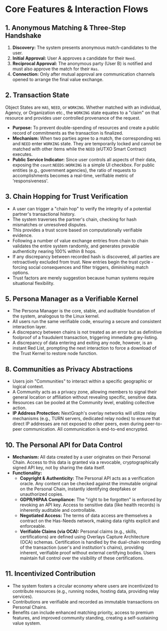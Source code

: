 # Core Features & Interaction Flows

## 1. Anonymous Matching & Three-Step Handshake

1.  **Discovery:** The system presents anonymous match-candidates to the user.
2.  **Initial Approval:** User A approves a candidate for their `Need`.
3.  **Reciprocal Approval:** The anonymous party (User B) is notified and must also approve the match for their `Has`.
4.  **Connection:** Only after mutual approval are communication channels opened to arrange the final value exchange.

## 2. Transaction State

Object States are `HAS`, `NEED`, or `WORKING`. Whether matched with an individual, Agency, or Organization etc., the `WORKING` state equates to a "claim" on that resource and provides user controlled provenance of the request.

- **Purpose:** To prevent double-spending of resources and create a public record of commitments as the transaction is finalized.
- **Mechanism:** When two parties agree to a match, the corresponding `HAS` and `NEED` enter `WORKING` state. They are temporarily locked and cannot be matched with other items while the `NEED` (eUTXO Smart Contract) executes.
- **Public Service Indicator:** Since user controls all aspects of their data, exposing the `count`:`NEEDS:WORKING` is a simple UI checkbox. For public entities (e.g., government agencies), the ratio of requests to accomplishments becomes a real-time, verifiable metric of 'responsiveness'.

## 3. Chain Hopping for Trust Verification

- A user can trigger a "chain hop" to verify the integrity of a potential partner's transactional history.
- The system traverses the partner's chain, checking for hash mismatches or unresolved disputes.
- This provides a trust score based on computationally verifiable evidence.
- Following a number of value exchange entries from chain to chain validates the entire system randomly, and generates provable authenticity nearing 100% within 8 hops.
- If any discrepancy between recorded hash is discovered, all parties are retroactively excluded from trust. New entries begin the trust cycle - forcing social consequences and filter triggers, diminishing match options.
- Trust factors are merely suggestion because human systems require situational flexibility.

## 5. Persona Manager as a Verifiable Kernel

- The Persona Manager is the core, stable, and auditable foundation of the system, analogous to the Linux kernel.
- All users run the same verifiable code, ensuring a secure and consistent interaction layer.
- A discrepancy between chains is not treated as an error but as definitive foolproof of a fraudulent transaction, triggering immediate grey-listing.
- A discrepancy of data entering and exiting any node, however, is an instant Red List, prompting the next interaction to force a download of the Trust Kernel to restore node function.

## 8. Communities as Privacy Abstractions

- Users join "Communities" to interact within a specific geographic or logical context.
- A Community acts as a privacy zone, allowing members to signal their general location or affiliation without revealing specific, sensitive data.
- Resources can be pooled at the Community level, enabling collective action.
- **IP Address Protection:** NextGraph's overlay networks will utilize relay mechanisms (e.g., TURN servers, dedicated relay nodes) to ensure that direct IP addresses are not exposed to other peers, even during peer-to-peer communication. All communication is end-to-end encrypted.

## 10. The Personal API for Data Control

- **Mechanism:** All data created by a user originates on their Personal Chain. Access to this data is granted via a revocable, cryptographically signed API key, not by sharing the data itself.
- **Functionality:**
  - **Copyright & Authenticity:** The Personal API acts as a verification oracle. Any content can be checked against the immutable original on the Personal Chain, instantly identifying deepfakes or unauthorized copies.
  - **GDPR/HIPAA Compliance:** The "right to be forgotten" is enforced by revoking an API key. Access to sensitive data (like health records) is inherently auditable and controllable.
  - **Negotiated Access:** The terms of data access are themselves a contract on the Has-Needs network, making data rights explicit and enforceable.
  - **Verifiable Claims (via OCA):** Personal claims (e.g., skills, certifications) are defined using Overlays Capture Architecture (OCA) schemas. Certification is handled by the dual-chain recording of the transaction (user's and institution's chains), providing inherent, verifiable proof without external certifying bodies. Users maintain full control over the visibility of these certifications.

## 11. Incentivized Contribution

- The system fosters a circular economy where users are incentivized to contribute resources (e.g., running nodes, hosting data, providing relay services).
- Contributions are verifiable and recorded as immutable transactions on Personal Chains.
- Benefits can include enhanced matching priority, access to premium features, and improved community standing, creating a self-sustaining value system.
